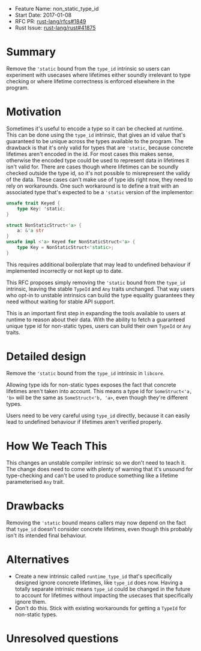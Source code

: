 - Feature Name: non_static_type_id
- Start Date: 2017-01-08
- RFC PR: [rust-lang/rfcs#1849](https://github.com/rust-lang/rfcs/pull/1849)
- Rust Issue: [rust-lang/rust#41875](https://github.com/rust-lang/rust/issues/41875)

# Summary
[summary]: #summary

Remove the `'static` bound from the `type_id` intrinsic so users can experiment with usecases where lifetimes either soundly irrelevant to type checking or where lifetime correctness is enforced elsewhere in the program.

# Motivation
[motivation]: #motivation

Sometimes it's useful to encode a type so it can be checked at runtime. This can be done using the `type_id` intrinsic, that gives an id value that's guaranteed to be unique across the types available to the program. The drawback is that it's only valid for types that are `'static`, because concrete lifetimes aren't encoded in the id. For most cases this makes sense, otherwise the encoded type could be used to represent data in lifetimes it isn't valid for. There are cases though where lifetimes can be soundly checked outside the type id, so it's not possible to misrepresent the validy of the data. These cases can't make use of type ids right now, they need to rely on workarounds. One such workaround is to define a trait with an associated type that's expected to be a `'static` version of the implementor:

```rust
unsafe trait Keyed {
	type Key: 'static;
}

struct NonStaticStruct<'a> {
	a: &'a str
}
unsafe impl <'a> Keyed for NonStaticStruct<'a> {
	type Key = NonStaticStruct<'static>;
}
```

This requires additional boilerplate that may lead to undefined behaviour if implemented incorrectly or not kept up to date.

This RFC proposes simply removing the `'static` bound from the `type_id` intrinsic, leaving the stable `TypeId` and `Any` traits unchanged. That way users who opt-in to unstable intrinsics can build the type equality guarantees they need without waiting for stable API support.

This is an important first step in expanding the tools available to users at runtime to reason about their data. With the ability to fetch a guaranteed unique type id for non-static types, users can build their own `TypeId` or `Any` traits.

# Detailed design
[design]: #detailed-design

Remove the `'static` bound from the `type_id` intrinsic in `libcore`.

Allowing type ids for non-static types exposes the fact that concrete lifetimes aren't taken into account. This means a type id for `SomeStruct<'a, 'b>` will be the same as `SomeStruct<'b, 'a>`, even though they're different types.

Users need to be very careful using `type_id` directly, because it can easily lead to undefined behaviour if lifetimes aren't verified properly.

# How We Teach This
[how-we-teach-this]: #how-we-teach-this

This changes an unstable compiler intrinsic so we don't need to teach it. The change does need to come with plenty of warning that it's unsound for type-checking and can't be used to produce something like a lifetime parameterised `Any` trait.

# Drawbacks
[drawbacks]: #drawbacks

Removing the `'static` bound means callers may now depend on the fact that `type_id` doesn't consider concrete lifetimes, even though this probably isn't its intended final behaviour.

# Alternatives
[alternatives]: #alternatives

- Create a new intrinsic called `runtime_type_id` that's specifically designed ignore concrete lifetimes, like `type_id` does now. Having a totally separate intrinsic means `type_id` could be changed in the future to account for lifetimes without impacting the usecases that specifically ignore them.
- Don't do this. Stick with existing workarounds for getting a `TypeId` for non-static types.

# Unresolved questions
[unresolved]: #unresolved-questions
